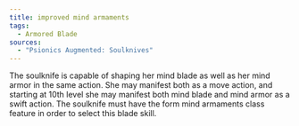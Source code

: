 ```yaml
---
title: improved mind armaments
tags:
  - Armored Blade
sources:
  - "Psionics Augmented: Soulknives"
---
```


The soulknife is capable of shaping her mind blade as well as her mind armor in the same action. She may manifest both as a move action, and starting at 10th level she may manifest both mind blade and mind armor as a swift action. The soulknife must have the form mind armaments class feature in order to select this blade skill.

